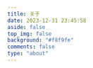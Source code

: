 ```yaml
---
title: 关于
date: 2023-12-31 23:45:58
aside: false
top_img: false
background: "#f8f9fe"
comments: false
type: "about"
---
```

